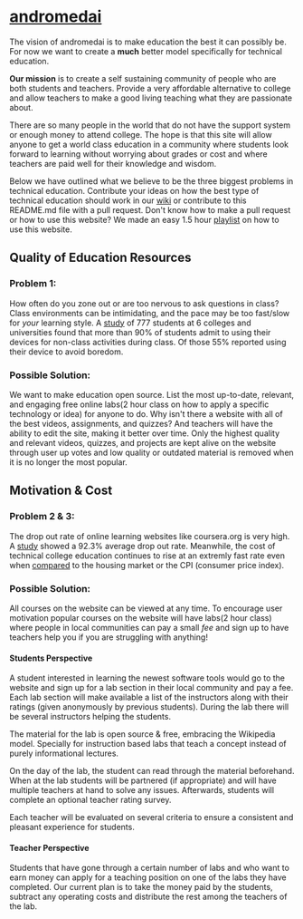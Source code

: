 # [andromedai](http://andromedai.com)

The vision of andromedai is to make education the best it can possibly be. 
For now we want to create a **much** better model specifically for technical 
education.

**Our mission** is to create a self sustaining community of people who are 
both students and teachers. Provide a very affordable alternative to college 
and allow teachers to make a good living teaching what they are 
passionate about.

There are so many people in the world that do not have the support system 
or enough money to attend college. The hope is that this site will allow 
anyone to get a world class education in a community where students look 
forward to learning without worrying about grades or cost and where 
teachers are paid well for their knowledge and wisdom.

Below we have outlined what we believe to be the three biggest problems
in technical education. Contribute your ideas on how the best type of 
technical education should work in our [wiki][1] or contribute
to this README.md file with a pull request. Don't know how to make
a pull request or how to use this website? We made an easy 1.5 
hour [playlist][2] on how to use this website.

## Quality of Education Resources

### Problem 1:
How often do you zone out or are too nervous to ask questions in class? 
Class environments can be intimidating, and the pace may be too fast/slow
for *your* learning style. A [study][3] of 777 students at 6 colleges 
and universities found that more than 90% of students admit to using 
their devices for non-class activities during class. Of those 55% 
reported using their device to avoid boredom.

### Possible Solution:
We want to make education open source. List the most up-to-date, relevant, 
and engaging free online labs(2 hour class on how to apply a specific 
technology or idea) for anyone to do. Why isn't there a website with all 
of the best videos, assignments, and quizzes? And teachers will have the
ability to edit the site, making it better over time. Only the highest 
quality and relevant videos, quizzes, and projects are kept alive on 
the website through user up votes and low quality or outdated material 
is removed when it is no longer the most popular.

## Motivation & Cost

### Problem 2 & 3:
The drop out rate of online learning websites like coursera.org is very 
high. A [study][4] showed a 92.3% average drop out rate. Meanwhile, the 
cost of technical college education continues to rise at an extremly 
fast rate even when [compared][5] to the housing market or the CPI
(consumer price index).

### Possible Solution: 
All courses on the website can be viewed at any time. To encourage user
motivation popular courses on the website will have labs(2 hour class)
where people in local communities can pay a small *fee* and sign up to 
have teachers help you if you are struggling with anything!

#### Students Perspective
A student interested in learning the newest software tools would go to 
the website and sign up for a lab section in their local community and 
pay a fee. Each lab section will make available a list of the 
instructors along with their ratings (given anonymously by previous 
students). During the lab there will be several instructors helping 
the students.

The material for the lab is open source & free, embracing the Wikipedia 
model. Specially for instruction based labs that teach a concept 
instead of purely informational lectures.

On the day of the lab, the student can read through the material 
beforehand. When at the lab students will be partnered (if appropriate) 
and will have multiple teachers at hand to solve any issues. Afterwards, 
students will complete an optional teacher rating survey.

Each teacher will be evaluated on several criteria to ensure a 
consistent and pleasant experience for students.

#### Teacher Perspective
Students that have gone through a certain number of labs and who want 
to earn money can apply for a teaching position on one of the labs 
they have completed. Our current plan is to take the money paid by the
students, subtract any operating costs and distribute the rest among 
the teachers of the lab.

[1]: https://github.com/andromedai/andromedai/wiki "Andromedai wiki"
[2]: https://www.youtube.com/watch?v=44E8o-xuxWo&list=PLPXsMt57rLtgpwFBqZq4QKxrD9Hhc_8L4 "Youtube playlist"
[3]: http://en.calameo.com/read/000091789af53ca4e647f "Paper in the Journal of Media Education"
[4]: http://www.timeshighereducation.co.uk/news/mooc-completion-rates-below-7/2003710.article "dropout rate"
[5]: http://www.dailymarkets.com/economy/2011/07/26/higher-education-bubble-college-tuition-doubled-over-the-last-10-years-vs-52-for-medical-care/ "Rate of inflation in tuition"
